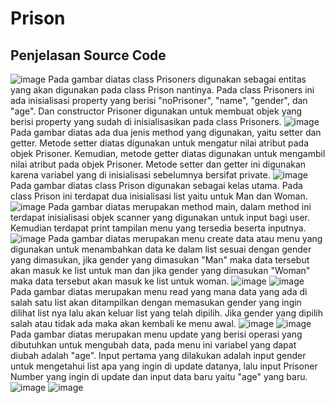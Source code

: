 # Prison
## Penjelasan Source Code
![image](https://github.com/Taufik-Hidayat21/PostTestPBO2/assets/122289679/f0ce771b-ddf9-4fb0-92c3-90e7498f2025)
Pada gambar diatas class Prisoners digunakan sebagai entitas yang akan digunakan pada class Prison nantinya. Pada class Prisoners ini ada inisialisasi property yang berisi "noPrisoner", "name", "gender", dan "age". Dan constructor Prisoner digunakan untuk membuat objek yang berisi property yang sudah di inisialisasikan pada class Prisoners.
![image](https://github.com/Taufik-Hidayat21/PostTestPBO2/assets/122289679/c64f2221-4b3f-4683-a1e8-530d0da9c98d)
Pada gambar diatas ada dua jenis method yang digunakan, yaitu setter dan getter. Metode setter diatas digunakan untuk mengatur nilai atribut pada objek Prisoner. Kemudian, metode getter diatas digunakan untuk mengambil nilai atribut pada objek Prisoner. Metode setter dan getter ini digunakan karena variabel yang di inisialisasi sebelumnya bersifat private.
![image](https://github.com/Taufik-Hidayat21/PostTestPBO2/assets/122289679/cb9ac699-2ff2-4f22-aca2-0c6766716712)
Pada gambar diatas class Prison digunakan sebagai kelas utama. Pada class Prison ini terdapat dua inisialisasi list yaitu untuk Man dan Woman.
![image](https://github.com/Taufik-Hidayat21/PostTestPBO2/assets/122289679/6ab79718-7e93-449d-8237-92bcccd05759)
Pada gambar diatas merupakan method main, dalam method ini terdapat inisialisasi objek scanner yang digunakan untuk input bagi user. Kemudian terdapat print tampilan menu yang tersedia beserta inputnya.
![image](https://github.com/Taufik-Hidayat21/PostTestPBO2/assets/122289679/071b3344-5aad-4105-9840-197af497f122)
Pada gambar diatas merupakan menu create data atau menu yang digunakan untuk menambahkan data ke dalam list sesuai dengan gender yang dimasukan, jika gender yang dimasukan "Man" maka data tersebut akan masuk ke list untuk man dan jika gender yang dimasukan "Woman" maka data tersebut akan masuk ke list untuk woman.
![image](https://github.com/Taufik-Hidayat21/PostTestPBO2/assets/122289679/6a1d9dd2-64f4-456b-aa4d-92a7f1d9e9c6)
![image](https://github.com/Taufik-Hidayat21/PostTestPBO2/assets/122289679/f0f12a6f-86b3-41ef-86ff-da6a3e5abc1a)
Pada gambar diatas merupakan menu read yang mana data yang ada di salah satu list akan ditampilkan dengan memasukan gender yang ingin dilihat list nya lalu akan keluar list yang telah dipilih. Jika gender yang dipilih salah atau tidak ada maka akan kembali ke menu awal.
![image](https://github.com/Taufik-Hidayat21/PostTestPBO2/assets/122289679/8a0ccab8-b066-422e-84d7-4a9954aea965)
![image](https://github.com/Taufik-Hidayat21/PostTestPBO2/assets/122289679/06a1e4bb-2abc-4ea0-b14a-0feb16a0578e)
Pada gambar diatas merupakan menu update yang berisi operasi yang dibutuhkan untuk mengubah data, pada menu ini variabel yang dapat diubah adalah "age". Input pertama yang dilakukan adalah input gender untuk mengetahui list apa yang ingin di update datanya, lalu input Prisoner Number yang ingin di update dan input data baru yaitu "age" yang baru.  
![image](https://github.com/Taufik-Hidayat21/PostTestPBO2/assets/122289679/f0178e04-26ad-482b-961b-0714de151802)
![image](https://github.com/Taufik-Hidayat21/PostTestPBO2/assets/122289679/a287dcaf-6974-4e2e-8588-d0a6295441f5)
